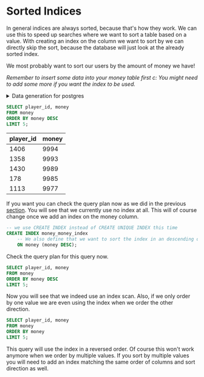 # Sorted Indices

In general indices are always sorted, because that's how they work. We can use this to speed up searches
where we want to sort a table based on a value. With creating an index on the column we want to sort by we can
directly skip the sort, because the database will just look at the already sorted index.

We most probably want to sort our users by the amount of money we have!

*Remember to insert some data into your money table first c: You might need to add some more if you want the index 
to be used.*

<details>
<summary>Data generation for postgres</summary>

```sql
-- clear table
DELETE
FROM money;

-- We need to generate some more values to force the index usage
INSERT INTO player(player_name) (SELECT 'player name' FROM GENERATE_SERIES(1, 1500));

-- Generate some random money values
INSERT INTO money (SELECT id, ROUND(RANDOM() * 10000) FROM player);
```

</details>

```sql
SELECT player_id, money
FROM money
ORDER BY money DESC
LIMIT 5;
```

| player\_id | money |
|:-----------|:------|
| 1406       | 9994  |
| 1358       | 9993  |
| 1430       | 9989  |
| 178        | 9985  |
| 1113       | 9977  |

If you want you can check the query plan now as we did in the previous [section](../query_planer.md). You will see
that we currently use no index at all. This will of course change once we add an index on the money column.

```sql
-- we use CREATE INDEX instead of CREATE UNIQUE INDEX this time
CREATE INDEX money_money_index
    -- We also define that we want to sort the index in an descending order. Ascending is the default.
    ON money (money DESC);
```

Check the query plan for this query now.

```sql
SELECT player_id, money
FROM money
ORDER BY money DESC
LIMIT 5;
```

Now you will see that we indeed use an index scan. Also, if we only order by one value we are even using the index 
when we order the other direction.

```sql
SELECT player_id, money
FROM money
ORDER BY money
LIMIT 5;
```

This query will use the index in a reversed order. Of course this won't work anymore when we order by multiple 
values. If you sort by multiple values you will need to add an index matching the same order of columns and sort 
direction as well.
